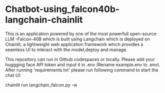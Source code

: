 # Chatbot-using_falcon40b-langchain-chainlit
This is an application powered by one of the most powerfull open-source LLM -Falcon-40B which is built using Langchain which is deployed on Chainlit, a lightweight web application framework which provides a seamless UI to interact with the model,deploy and manage.

This repository can run in Github codespaces or locally. Please add your huggging face API token and input it in .env (Rename example.env to .env). After running 'requirements.txt' please run following command to start the chat UI:

chainlit run langchain_falcon.py -w
